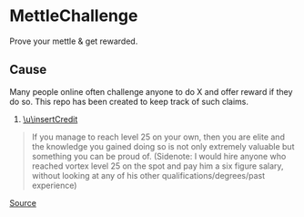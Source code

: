 # MettleChallenge
Prove your mettle &amp; get rewarded.

## Cause
Many people online often challenge anyone to do X and offer reward if they do so. This repo has been created to keep track of such claims.

1. [\u\insertCredit](https://news.ycombinator.com/user?id=insertcredit)
> If you manage to reach level 25 on your own, then you are elite and the knowledge you gained doing so is not only extremely valuable but something you can be proud of.
(Sidenote: I would hire anyone who reached vortex level 25 on the spot and pay him a six figure salary, without looking at any of his other qualifications/degrees/past experience)

[Source](https://news.ycombinator.com/item?id=17772970)
